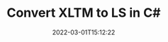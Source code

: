 ---
############################# Static ############################
layout: "auto-gen-conversion"
date: 2022-03-01T15:12:22
draft: false
otherformats: csv dif epub fods htm html json mht mhtml ods pdf sxc tex tsv xlam xls xlsb xlsm xlsx xlt xltm xltx xml xps
breadcrumb: XLTM to LS in C#

############################# Head ############################
head_title: "XLTM to LS Converter in C#"
head_description: "Convert XLTM to LS in .NET using a few lines of code. Use the GroupDocs Document Conversion API to convert over 160 file formats."

############################# Header ############################
title: "Convert XLTM to LS in C#"
description: "XLTM to LS conversion with a few lines of .NET code"
bg_image: "https://cms.admin.containerize.com/templates/aspose/App_Themes/V3/images/bg/header1.png"
bg_overlay: false
button:
    enable: true

############################# SubMenu ############################
submenu:
    enable: true

    left:
        img_alt: "GroupDocs.Conversion for .NET"
        image: "https://cms.admin.containerize.com/templates/groupdocs/images/product-logos/90x90-noborder/groupdocs-conversion-net.png"
        product: "GroupDocs.Conversion"
        platform: ".NET"



############################# About ############################
about:
    enable: true
    title: "About GroupDocs.Conversion for .NET API"
    content: |
        [GroupDocs.Conversion for .NET](https://products.groupdocs.com/conversion/net/) can be used to convert Microsoft Word, Excel, PowerPoint, PDF, Visio and other formats. GroupDocs.Conversion is a standalone API that is suitable for back-end and internal systems where high performance is required. It does not depend on any software such as Microsoft or Open Office.
    

overview:
    enable: true
    content: |
        Convert your XLTM files to LS in .NET easily. You can use just a couple of C# code lines in any platform of your choice like - Windows, Linux, macOS.
        You can try XLTM to LS conversion for free and evaluate conversion results quality.  Along with simple file conversion scenarios you can try more advanced options for loading source XLTM file and for saving output LS result. 
        
        For example, for the source XLTM file you may use the following load options:

        * auto-detect file format;
        * specify password for protected files (if file format supports it);
        * replace missing fonts to preserve document appearance.
        
        There are also advanced convert options for the LS file:

        * convert specific document page or page range;
        * add a watermark to the converted LS file and many more.

        Once conversion is completed you can save your LS file to the local file path or any third-party storage like FTP, Amazon S3, Google Drive, Dropbox etc. Please note - to convert XLTM to LS there is no need for any additional software installed - like MS Office, Open Office, Adobe Acrobat Reader etc.


############################# Steps ############################
steps:
    enable: true
    title_left: "Steps to convert XLTM to LS in C#"
    content_left: |
        [GroupDocs.Conversion for .NET](https://products.groupdocs.com/conversion/net/) makes it easy for developers to convert a XLTM file to LS with a few lines of code.
        
        * Create an instance of the Converter class and provide the file XLTM with the full path
        * Create and set ConvertOptions for LS type.
        * Call the Converter.Convert method and pass the full path and format (LS) as a parameter

    title_right: "System Requirements"
    content_right: |
        Basic conversion with GroupDocs.Conversion for .NET can be done in just a few simple steps. Our APIs are supported on all major platforms and operating systems. Before executing the code below, make sure you have the following prerequisites installed on your system.

        * Operating systems: Microsoft Windows, Linux, MacOS
        * Development environments: Microsoft Visual Studio, Xamarin, MonoDevelop
        * Frameworks: .NET Framework, .NET Standard, .NET Core, Mono
        * Get the latest GroupDocs.Conversion for .NET from [Nuget](https://www.nuget.org/packages/groupdocs.conversion)
         
    code: |
        ```csharp    
        // Load XLTM file
        var converter = new GroupDocs.Conversion.Converter("input.xltm");
        // Set conversion parameters for LS format
        var convertOptions = converter.GetPossibleConversions()["ls"].ConvertOptions;
        // Convert to LS format
        converter.Convert("output.ls", convertOptions);
        ```

demos:
    enable: true
    title: "XLTM to LS Live Demo"
    content: |
       Convert XLTM to LS now by visiting the [GroupDocs.Conversion App](https://products.groupdocs.app/conversion/family) website. Online demo has the following advantages
          

more_formats:
    enable: true
    title: "Other supported XLTM conversions in C#"
    content: "You can also convert XLTM to many other file formats. Please see the list below."
       
       
back_to_top:
    enable: true
---